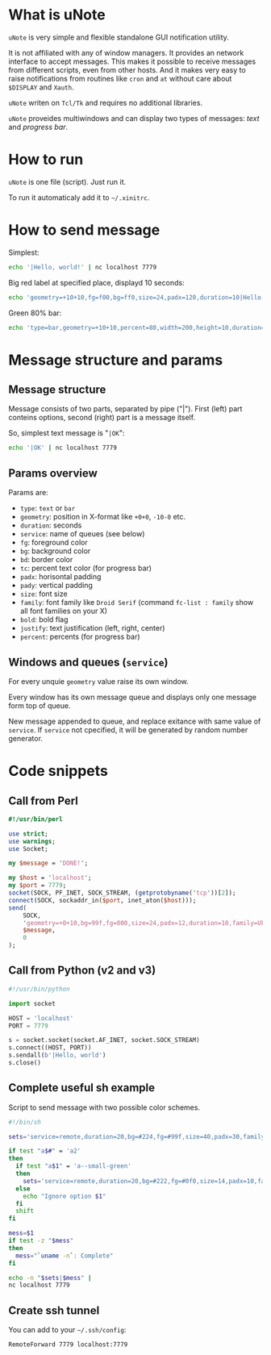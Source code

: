 What is uNote
=============

`uNote` is very simple and flexible standalone GUI notification utility.

It is not affiliated with any of window managers.
It provides an network interface to accept messages.
This makes it possible to receive messages from different scripts,
even from other hosts. And it makes very easy to raise
notifications from routines like `cron` and `at` without
care about `$DISPLAY` and `Xauth`.

`uNote` writen on `Tcl/Tk` and requires no additional libraries.

`uNote` proveides multiwindows and can display two types of messages:
*text* and *progress bar*.

How to run
==========

`uNote` is one file (script). Just run it.

To run it automaticaly add it to `~/.xinitrc`.

How to send message
===================

Simplest:

```sh
echo '|Hello, world!' | nc localhost 7779
```

Big red label at specified place, displayd 10 seconds:

```sh
echo 'geometry=+10+10,fg=f00,bg=ff0,size=24,padx=120,duration=10|Hello, world!' | nc localhost 7779
```

Green 80% bar:

```sh
echo 'type=bar,geometry=+10+10,percent=80,width=200,height=10,duration=10,fg=0f0,bg=000,bd=090|' | nc localhost 7779
```

Message structure and params
============================

Message structure
-----------------

Message consists of two parts, separated by pipe ("|"). First
(left) part conteins options, second (right) part is a message itself.

So, simplest text message is "`|OK`":

```sh
echo '|OK' | nc localhost 7779
```

Params overview
---------------

Params are:

* `type`: `text` or `bar`
* `geometry`: position in X-format like `+0+0`, `-10-0` etc.
* `duration`: seconds
* `service`: name of queues (see below)
* `fg`: foreground color
* `bg`: background color
* `bd`: border color
* `tc`: percent text color (for progress bar)
* `padx`: horisontal padding
* `pady`: vertical padding
* `size`: font size
* `family`: font family like `Droid Serif` (command `fc-list : family` show all font families on your X)
* `bold`: bold flag
* `justify`: text justification (left, right, center)
* `percent`: percents (for progress bar)

Windows and queues (`service`)
------------------------------

For every unquie `geometry` value raise its own window.

Every window has its own message queue and displays
only one message form top of queue.

New message appended to queue, and replace exitance
with same value of `service`. If `service` not cpecified, it
will be generated by random number generator.

Code snippets
=============

Call from Perl
--------------

```perl
#!/usr/bin/perl

use strict;
use warnings;
use Socket;

my $message = 'DONE!';

my $host = 'localhost';
my $port = 7779;
socket(SOCK, PF_INET, SOCK_STREAM, (getprotobyname('tcp'))[2]);
connect(SOCK, sockaddr_in($port, inet_aton($host)));
send(
    SOCK,
    'geometry=+0+10,bg=99f,fg=000,size=24,padx=12,duration=10,family=Ubuntu Condensed|' .
    $message,
    0
);
```

Call from Python (v2 and v3)
----------------------------

```python
#!/usr/bin/python

import socket

HOST = 'localhost'
PORT = 7779

s = socket.socket(socket.AF_INET, socket.SOCK_STREAM)
s.connect((HOST, PORT))
s.sendall(b'|Hello, world')
s.close()
```

Complete useful sh example
--------------------------

Script to send message with two possible color schemes.

```sh
#!/bin/sh

sets='service=remote,duration=20,bg=#224,fg=#99f,size=40,padx=30,family=Ubuntu,geometry=+700-0'

if test "a$#" = 'a2'
then
  if test "a$1" = 'a--small-green'
  then
    sets='service=remote,duration=20,bg=#222,fg=#0f0,size=14,padx=10,family=Ubuntu,geometry=+200+0'
  else
    echo "Ignore option $1"
  fi
  shift
fi

mess=$1
if test -z "$mess"
then
  mess="`uname -n`: Complete"
fi

echo -n "$sets|$mess" |
nc localhost 7779
```

Create ssh tunnel
-----------------

You can add to your `~/.ssh/config`:

```sshconfig
RemoteForward 7779 localhost:7779
```
